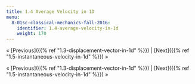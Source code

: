 ```yaml
---
title: 1.4 Average Velocity in 1D
menu:
  8-01sc-classical-mechanics-fall-2016:
    identifier: 1.4-average-velocity-in-1d
    weight: 170
---
```

« [Previous]({{% ref "1.3-displacement-vector-in-1d" %}}) | [Next]({{% ref "1.5-instantaneous-velocity-in-1d" %}}) »

« [Previous]({{% ref "1.3-displacement-vector-in-1d" %}}) | [Next]({{% ref "1.5-instantaneous-velocity-in-1d" %}}) »